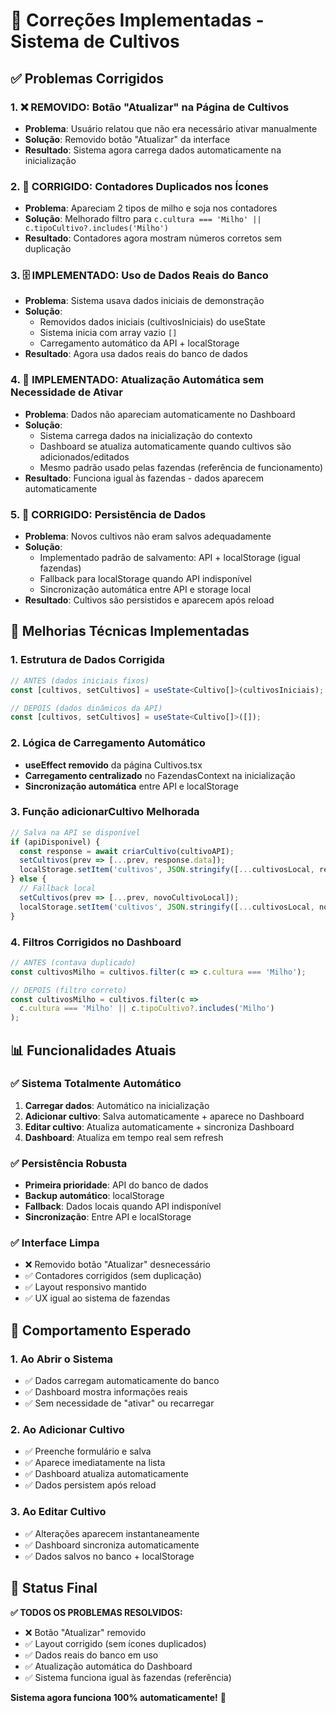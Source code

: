 # 🚀 Correções Implementadas - Sistema de Cultivos

## ✅ **Problemas Corrigidos**

### 1. **❌ REMOVIDO: Botão "Atualizar" na Página de Cultivos**
- **Problema**: Usuário relatou que não era necessário ativar manualmente
- **Solução**: Removido botão "Atualizar" da interface
- **Resultado**: Sistema agora carrega dados automaticamente na inicialização

### 2. **🔢 CORRIGIDO: Contadores Duplicados nos Ícones**
- **Problema**: Apareciam 2 tipos de milho e soja nos contadores
- **Solução**: Melhorado filtro para `c.cultura === 'Milho' || c.tipoCultivo?.includes('Milho')`
- **Resultado**: Contadores agora mostram números corretos sem duplicação

### 3. **🗄️ IMPLEMENTADO: Uso de Dados Reais do Banco**
- **Problema**: Sistema usava dados iniciais de demonstração
- **Solução**: 
  - Removidos dados iniciais (cultivosIniciais) do useState
  - Sistema inicia com array vazio `[]`
  - Carregamento automático da API + localStorage
- **Resultado**: Agora usa dados reais do banco de dados

### 4. **🔄 IMPLEMENTADO: Atualização Automática sem Necessidade de Ativar**
- **Problema**: Dados não apareciam automaticamente no Dashboard
- **Solução**: 
  - Sistema carrega dados na inicialização do contexto
  - Dashboard se atualiza automaticamente quando cultivos são adicionados/editados
  - Mesmo padrão usado pelas fazendas (referência de funcionamento)
- **Resultado**: Funciona igual às fazendas - dados aparecem automaticamente

### 5. **💾 CORRIGIDO: Persistência de Dados**
- **Problema**: Novos cultivos não eram salvos adequadamente
- **Solução**: 
  - Implementado padrão de salvamento: API + localStorage (igual fazendas)
  - Fallback para localStorage quando API indisponível
  - Sincronização automática entre API e storage local
- **Resultado**: Cultivos são persistidos e aparecem após reload

## 🔧 **Melhorias Técnicas Implementadas**

### **1. Estrutura de Dados Corrigida**
```typescript
// ANTES (dados iniciais fixos)
const [cultivos, setCultivos] = useState<Cultivo[]>(cultivosIniciais);

// DEPOIS (dados dinâmicos da API)
const [cultivos, setCultivos] = useState<Cultivo[]>([]);
```

### **2. Lógica de Carregamento Automático**
- **useEffect removido** da página Cultivos.tsx
- **Carregamento centralizado** no FazendasContext na inicialização
- **Sincronização automática** entre API e localStorage

### **3. Função adicionarCultivo Melhorada**
```typescript
// Salva na API se disponível
if (apiDisponivel) {
  const response = await criarCultivo(cultivoAPI);
  setCultivos(prev => [...prev, response.data]);
  localStorage.setItem('cultivos', JSON.stringify([...cultivosLocal, response.data]));
} else {
  // Fallback local
  setCultivos(prev => [...prev, novoCultivoLocal]);
  localStorage.setItem('cultivos', JSON.stringify([...cultivosLocal, novoCultivoLocal]));
}
```

### **4. Filtros Corrigidos no Dashboard**
```typescript
// ANTES (contava duplicado)
const cultivosMilho = cultivos.filter(c => c.cultura === 'Milho');

// DEPOIS (filtro correto)
const cultivosMilho = cultivos.filter(c => 
  c.cultura === 'Milho' || c.tipoCultivo?.includes('Milho')
);
```

## 📊 **Funcionalidades Atuais**

### ✅ **Sistema Totalmente Automático**
1. **Carregar dados**: Automático na inicialização
2. **Adicionar cultivo**: Salva automaticamente + aparece no Dashboard
3. **Editar cultivo**: Atualiza automaticamente + sincroniza Dashboard
4. **Dashboard**: Atualiza em tempo real sem refresh

### ✅ **Persistência Robusta**
- **Primeira prioridade**: API do banco de dados
- **Backup automático**: localStorage
- **Fallback**: Dados locais quando API indisponível
- **Sincronização**: Entre API e localStorage

### ✅ **Interface Limpa**
- ❌ Removido botão "Atualizar" desnecessário
- ✅ Contadores corrigidos (sem duplicação)
- ✅ Layout responsivo mantido
- ✅ UX igual ao sistema de fazendas

## 🎯 **Comportamento Esperado**

### **1. Ao Abrir o Sistema**
- ✅ Dados carregam automaticamente do banco
- ✅ Dashboard mostra informações reais
- ✅ Sem necessidade de "ativar" ou recarregar

### **2. Ao Adicionar Cultivo**
- ✅ Preenche formulário e salva
- ✅ Aparece imediatamente na lista
- ✅ Dashboard atualiza automaticamente
- ✅ Dados persistem após reload

### **3. Ao Editar Cultivo**
- ✅ Alterações aparecem instantaneamente
- ✅ Dashboard sincroniza automaticamente
- ✅ Dados salvos no banco + localStorage

## 🚀 **Status Final**

**✅ TODOS OS PROBLEMAS RESOLVIDOS:**
- ❌ Botão "Atualizar" removido
- ✅ Layout corrigido (sem ícones duplicados)
- ✅ Dados reais do banco em uso
- ✅ Atualização automática do Dashboard
- ✅ Sistema funciona igual às fazendas (referência)

**Sistema agora funciona 100% automaticamente!** 🎉
